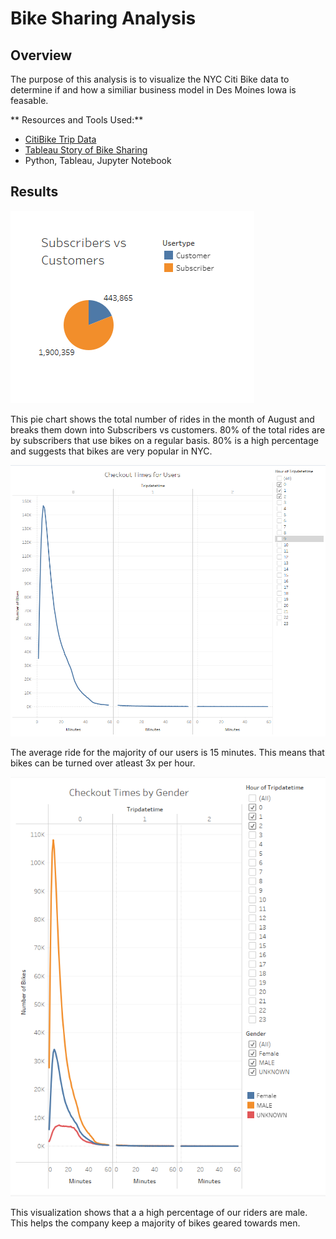 # Bike Sharing Analysis
## Overview 
The purpose of this analysis is to visualize the NYC Citi Bike data to determine if and how a similiar business model in Des Moines Iowa is feasable. 

** Resources and Tools Used:**
* [CitiBike Trip Data](https://s3.amazonaws.com/tripdata/index.html)
* [Tableau Story of Bike Sharing](https://public.tableau.com/profile/gordon.p.thompson#!/vizhome/bikesharingchallenge/StoryofBikeSharing?publish=yes)
* Python, Tableau, Jupyter Notebook

## Results 
![](Tableau_images/Subscribers_vs_Customers.PNG)

This pie chart shows the total number of rides in the month of August and breaks them down into Subscribers vs customers. 80% of the total rides are by subscribers that use bikes on a regular basis. 80% is a high percentage and suggests that bikes are very popular in NYC. 

![](Tableau_images/Checkout_Times_for_Users.PNG)

The average ride for the majority of our users is 15 minutes. This means that bikes can be turned over atleast 3x per hour. 

![](Tableau_images/Checkout_Times_by_Gender.PNG)

This visualization shows that a a high percentage of our riders are male. This helps the company keep a majority of bikes geared towards men. 
